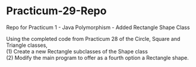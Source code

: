 # Practicum-29-Repo
Repo for Practicum 1 - Java Polymorphism - Added Rectangle Shape Class

Using the completed code from Practicum 28 of the Circle, Square and Triangle classes,<br>
(1) Create a new Rectangle subclasses of the Shape class<br>
(2) Modify the main program to offer as a fourth option a Rectangle shape.
